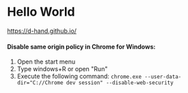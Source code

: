 # Hello World
https://d-hand.github.io/

#### Disable same origin policy in Chrome for Windows:
1) Open the start menu
2) Type windows+R or open "Run"
3) Execute the following command:
  `chrome.exe --user-data-dir="C://Chrome dev session" --disable-web-security`
